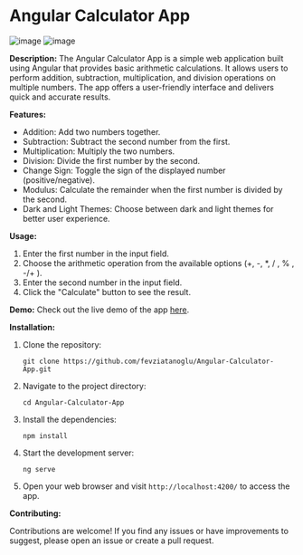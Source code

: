 # Angular Calculator App

![image](https://github.com/fevziatanoglu/Angular-Calculator-App/assets/95905332/c5043b5e-24ca-4b5a-8e92-93a3af1c1739)
![image](https://github.com/fevziatanoglu/Angular-Calculator-App/assets/95905332/08460c73-52a8-4894-8b94-b8834f9049be)

**Description:**
The Angular Calculator App is a simple web application built using Angular that provides basic arithmetic calculations. It allows users to perform addition, subtraction, multiplication, and division operations on multiple numbers. The app offers a user-friendly interface and delivers quick and accurate results.

**Features:**
- Addition: Add two numbers together.
- Subtraction: Subtract the second number from the first.
- Multiplication: Multiply the two numbers.
- Division: Divide the first number by the second.
- Change Sign: Toggle the sign of the displayed number (positive/negative).
- Modulus: Calculate the remainder when the first number is divided by the second.
- Dark and Light Themes: Choose between dark and light themes for better user experience.

**Usage:**

1. Enter the first number in the input field.
2. Choose the arithmetic operation from the available options (+, -, *, / , % , -/+ ).
3. Enter the second number in the input field.
4. Click the "Calculate" button to see the result.
  
**Demo:**
Check out the live demo of the app [here](angular-calculator-app-taupe.vercel.app/).

**Installation:**

1. Clone the repository:

   ```
   git clone https://github.com/fevziatanoglu/Angular-Calculator-App.git
   ```

2. Navigate to the project directory:

   ```
   cd Angular-Calculator-App
   ```

3. Install the dependencies:

   ```
   npm install
   ```

4. Start the development server:

   ```
   ng serve
   ```

5. Open your web browser and visit `http://localhost:4200/` to access the app.



**Contributing:**

Contributions are welcome! If you find any issues or have improvements to suggest, please open an issue or create a pull request.



